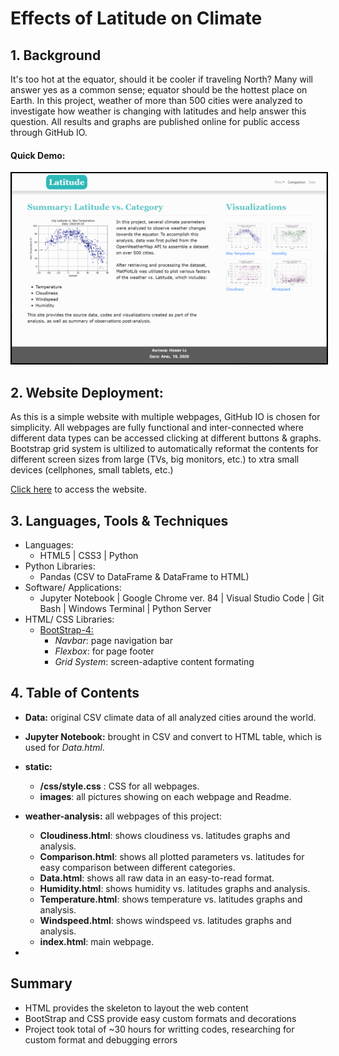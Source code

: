 # Effects of Latitude on Climate
## 1. Background
It's too hot at the equator, should it be cooler if traveling North? Many will answer yes as a common sense; equator should be the hottest place on Earth. In this project, weather of more than 500 cities were analyzed to investigate how weather is changing with latitudes and help answer this question. All results and graphs are published online for public access through GitHub IO.
 
#### Quick Demo:

<div align="center" >
<img style="border: 2px solid black" src="./static/images/demo.gif" width=700px/>
</div>

## 2. Website Deployment:
As this is a simple website with multiple webpages, GitHub IO is chosen for simplicity. All webpages are fully functional and inter-connected where different data types can be accessed clicking at different buttons & graphs. Bootstrap grid system is ultilized to automatically reformat the contents for different screen sizes from large (TVs, big monitors, etc.) to xtra small devices (cellphones, small tablets, etc.)

<a href="https://henryle-n.github.io/Latitude-Effects-on-Climate/weather-analysis/index.html  ">Click here</a> to access the website.

  
## 3. Languages, Tools & Techniques  
* Languages:
  * HTML5 | CSS3 | Python 
* Python Libraries:
  * Pandas (CSV to DataFrame & DataFrame to HTML)
* Software/ Applications:
  * Jupyter Notebook | Google Chrome ver. 84 | Visual Studio Code | Git Bash | Windows Terminal | Python Server
* HTML/ CSS Libraries:
  * <a href="https://getbootstrap.com/docs/4.5/getting-started/introduction/">BootStrap-4:</a>  
    * *Navbar*: page navigation bar  
    * *Flexbox*: for page footer  
    * *Grid System*: screen-adaptive content formating  
  

## 4. Table of Contents  
* **Data:** original CSV climate data of all analyzed cities around the world.
* **Jupyter Notebook:** brought in CSV and convert to HTML table, which is used for _Data.html_.
* **static:**
  * **/css/style.css** : CSS for all webpages.
  * **images**: all pictures showing on each webpage and Readme.
* **weather-analysis:** all webpages of this project: 
  * **Cloudiness.html**: shows cloudiness vs. latitudes graphs and analysis.  
  * **Comparison.html**: shows all plotted parameters vs. latitudes for easy comparison between different categories.
  * **Data.html**: shows all raw data in an easy-to-read format.
  * **Humidity.html**: shows humidity vs. latitudes graphs and analysis.  
  * **Temperature.html**: shows temperature vs. latitudes graphs and analysis.  
  * **Windspeed.html**: shows windspeed vs. latitudes graphs and analysis. 
  * **index.html**: main webpage. 
 
*  


## Summary  
* HTML provides the skeleton to layout the web content
* BootStrap and CSS provide easy custom formats and decorations
* Project took total of ~30 hours for writting codes, researching for custom format and debugging errors
